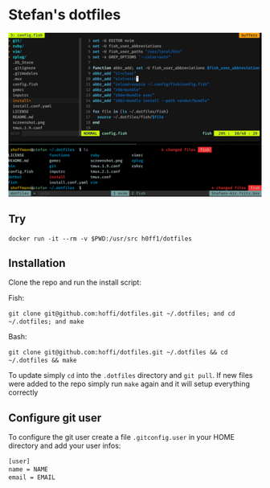 # Stefan's dotfiles

![Screenshot of vim and shell prompt](https://raw.githubusercontent.com/hoffi/dotfiles/fish/screenshot.png)

## Try

```fish
docker run -it --rm -v $PWD:/usr/src h0ff1/dotfiles
```

## Installation
Clone the repo and run the install script:

Fish:
```fish
git clone git@github.com:hoffi/dotfiles.git ~/.dotfiles; and cd ~/.dotfiles; and make
```

Bash:
```fish
git clone git@github.com:hoffi/dotfiles.git ~/.dotfiles && cd ~/.dotfiles && make
```

To update simply `cd` into the `.dotfiles` directory and `git pull`.
If new files were added to the repo simply run `make` again and it will setup
everything correctly

## Configure git user
To configure the git user create a file `.gitconfig.user` in your HOME directory
and add your user infos:
```
[user]
name = NAME
email = EMAIL
```
